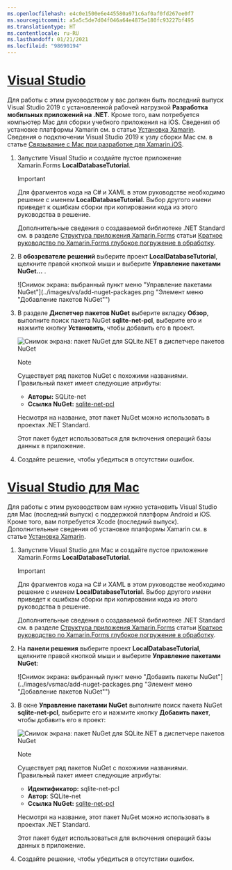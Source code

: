 ```yaml
---
ms.openlocfilehash: e4c0e1500e6e445580a971c6af0af0fd267ee0f7
ms.sourcegitcommit: a5a5c5de7d04f046a64e4875e180fc93227bf495
ms.translationtype: HT
ms.contentlocale: ru-RU
ms.lasthandoff: 01/21/2021
ms.locfileid: "98690194"
---
```

# <a name="visual-studio"></a>[Visual Studio](#tab/vswin)

Для работы с этим руководством у вас должен быть последний выпуск Visual Studio 2019 с установленной рабочей нагрузкой **Разработка мобильных приложений на .NET**. Кроме того, вам потребуется компьютер Mac для сборки учебного приложения на iOS. Сведения об установке платформы Xamarin см. в статье [Установка Xamarin](~/get-started/installation/index.md). Сведения о подключении Visual Studio 2019 к узлу сборки Mac см. в статье [Связывание с Mac при разработке для Xamarin.iOS](~/ios/get-started/installation/windows/connecting-to-mac/index.md).

1. Запустите Visual Studio и создайте пустое приложение Xamarin.Forms **LocalDatabaseTutorial**.

    > [!IMPORTANT]
    > Для фрагментов кода на C# и XAML в этом руководстве необходимо решение с именем **LocalDatabaseTutorial**. Выбор другого имени приведет к ошибкам сборки при копировании кода из этого руководства в решение.

    Дополнительные сведения о создаваемой библиотеке .NET Standard см. в разделе [Структура приложения Xamarin.Forms](~/get-started/first-app/index.md) статьи [Краткое руководство по Xamarin.Forms глубокое погружение в обработку](~/get-started/first-app/index.md).

1. В **обозревателе решений** выберите проект **LocalDatabaseTutorial**, щелкните правой кнопкой мыши и выберите **Управление пакетами NuGet...** .

    ![Снимок экрана: выбранный пункт меню "Управление пакетами NuGet"](../images/vs/add-nuget-packages.png "Элемент меню "Добавление пакетов NuGet"")

1. В разделе **Диспетчер пакетов NuGet** выберите вкладку **Обзор**, выполните поиск пакета NuGet **sqlite-net-pcl**, выберите его и нажмите кнопку **Установить**, чтобы добавить его в проект.

    ![Снимок экрана: пакет NuGet для SQLite.NET в диспетчере пакетов NuGet](../images/vs/add-package.png "Пакет NuGet для SQLite.NET")

    > [!NOTE]
    > Существует ряд пакетов NuGet с похожими названиями. Правильный пакет имеет следующие атрибуты:
    > - **Авторы:** SQLite-net
    > - **Ссылка NuGet:** [sqlite-net-pcl](https://www.nuget.org/packages/sqlite-net-pcl/)  
    >
    > Несмотря на название, этот пакет NuGet можно использовать в проектах .NET Standard.

    Этот пакет будет использоваться для включения операций базы данных в приложение.

1. Создайте решение, чтобы убедиться в отсутствии ошибок.

# <a name="visual-studio-for-mac"></a>[Visual Studio для Mac](#tab/vsmac)

Для работы с этим руководством вам нужно установить Visual Studio для Mac (последний выпуск) с поддержкой платформ Android и iOS. Кроме того, вам потребуется Xcode (последний выпуск). Дополнительные сведения об установке платформы Xamarin см. в статье [Установка Xamarin](~/get-started/installation/index.md).

1. Запустите Visual Studio для Mac и создайте пустое приложение Xamarin.Forms **LocalDatabaseTutorial**.

    > [!IMPORTANT]
    > Для фрагментов кода на C# и XAML в этом руководстве необходимо решение с именем **LocalDatabaseTutorial**. Выбор другого имени приведет к ошибкам сборки при копировании кода из этого руководства в решение.

    Дополнительные сведения о создаваемой библиотеке .NET Standard см. в разделе [Структура приложения Xamarin.Forms](~/get-started/first-app/index.md) статьи [Краткое руководство по Xamarin.Forms глубокое погружение в обработку](~/get-started/first-app/index.md).

1. На **панели решения** выберите проект **LocalDatabaseTutorial**, щелкните правой кнопкой мыши и выберите **Управление пакетами NuGet**:

    ![Снимок экрана: выбранный пункт меню "Добавить пакеты NuGet"](../images/vsmac/add-nuget-packages.png "Элемент меню "Добавление пакетов NuGet"")

1. В окне **Управление пакетами NuGet** выполните поиск пакета NuGet **sqlite-net-pcl**, выберите его и нажмите кнопку **Добавить пакет**, чтобы добавить его в проект:

    ![Снимок экрана: пакет NuGet для SQLite.NET в диспетчере пакетов NuGet](../images/vsmac/add-package.png "Пакет NuGet для SQLite.NET")

    > [!NOTE]
    > Существует ряд пакетов NuGet с похожими названиями. Правильный пакет имеет следующие атрибуты:
    > - **Идентификатор:** sqlite-net-pcl
    > - **Автор**: SQLite-net
    > - **Ссылка NuGet:** [sqlite-net-pcl](https://www.nuget.org/packages/sqlite-net-pcl/)  
    >
    > Несмотря на название, этот пакет NuGet можно использовать в проектах .NET Standard.

    Этот пакет будет использоваться для включения операций базы данных в приложение.

1. Создайте решение, чтобы убедиться в отсутствии ошибок.

